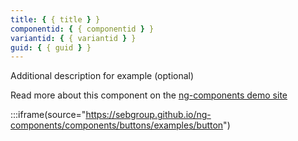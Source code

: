 ```yaml
---
title: { { title } }
componentid: { { componentid } }
variantid: { { variantid } }
guid: { { guid } }
---
```


Additional description for example (optional)

Read more about this component on the [ng-components demo site](https://sebgroup.github.io/ng-components/components/buttons/examples)

:::iframe(source="https://sebgroup.github.io/ng-components/components/buttons/examples/button")
